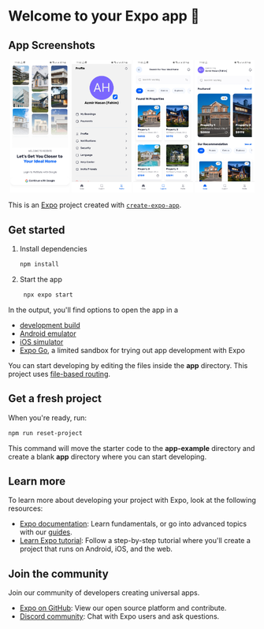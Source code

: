 # Welcome to your Expo app 👋


## App Screenshots

<p align="center">
  <img src="https://github.com/fahim32446/Real-state-app-react-native-expo-/raw/main/Screenshot_20250207_232244_Expo%20Go.jpg" width="24%">
  <img src="https://github.com/fahim32446/Real-state-app-react-native-expo-/raw/main/Screenshot_20250207_232235_Expo%20Go.jpg" width="24%">
  <img src="https://github.com/fahim32446/Real-state-app-react-native-expo-/raw/main/Screenshot_20250207_232231_Expo%20Go.jpg" width="24%">
  <img src="https://github.com/fahim32446/Real-state-app-react-native-expo-/raw/main/Screenshot_20250207_232225_Expo%20Go.jpg" width="24%">
</p>


This is an [Expo](https://expo.dev) project created with [`create-expo-app`](https://www.npmjs.com/package/create-expo-app).

## Get started

1. Install dependencies

   ```bash
   npm install
   ```

2. Start the app

   ```bash
    npx expo start
   ```

In the output, you'll find options to open the app in a

- [development build](https://docs.expo.dev/develop/development-builds/introduction/)
- [Android emulator](https://docs.expo.dev/workflow/android-studio-emulator/)
- [iOS simulator](https://docs.expo.dev/workflow/ios-simulator/)
- [Expo Go](https://expo.dev/go), a limited sandbox for trying out app development with Expo

You can start developing by editing the files inside the **app** directory. This project uses [file-based routing](https://docs.expo.dev/router/introduction).

## Get a fresh project

When you're ready, run:

```bash
npm run reset-project
```

This command will move the starter code to the **app-example** directory and create a blank **app** directory where you can start developing.

## Learn more

To learn more about developing your project with Expo, look at the following resources:

- [Expo documentation](https://docs.expo.dev/): Learn fundamentals, or go into advanced topics with our [guides](https://docs.expo.dev/guides).
- [Learn Expo tutorial](https://docs.expo.dev/tutorial/introduction/): Follow a step-by-step tutorial where you'll create a project that runs on Android, iOS, and the web.

## Join the community

Join our community of developers creating universal apps.

- [Expo on GitHub](https://github.com/expo/expo): View our open source platform and contribute.
- [Discord community](https://chat.expo.dev): Chat with Expo users and ask questions.
